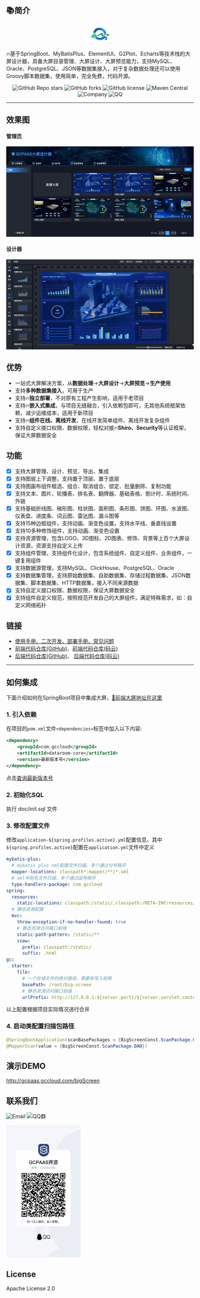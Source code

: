 ## 📚简介
<p align="center">
	<img alt="logo" width="50" src="./doc/logo.png">
</p>

🔥基于SpringBoot、MyBatisPlus、ElementUI、G2Plot、Echarts等技术栈的大屏设计器，具备大屏目录管理、大屏设计、大屏预览能力，支持MySQL、Oracle、PostgreSQL、JSON等数据集接入，对于复杂数据处理还可以使用Groovy脚本数据集，使用简单，完全免费，代码开源。

<p align="center">
    <img alt="GitHub Repo stars" src="https://img.shields.io/github/stars/gcpaas/gc-starter-bigscreen?style=social">
	<img alt="GitHub forks" src="https://img.shields.io/github/forks/gcpaas/gc-starter-bigscreen?style=social">
	<img alt="GitHub license" src="https://img.shields.io/badge/license-Apache%20License%202.0-blue.svg">
    <img alt="Maven Central" src="https://img.shields.io/maven-central/v/com.gccloud/dataroom-core">
	<img alt="Company" src="https://img.shields.io/badge/Author-科大国创云网科技有限公司-blue.svg">
  	<img alt="QQ" src="https://img.shields.io/badge/QQ-322302395-blue.svg">
</p>

-------------------------------------------------------------------------------
## 效果图

#### 管理页
<img alt="logo" src="./doc/images/home.png">

#### 设计器
<img alt="logo" src="./doc/images/design01.png">

## 优势

* 一站式大屏解决方案，从**数据处理**->**大屏设计**->**大屏预览**->**生产使用**
* 支持**多种数据集接入**，可用于生产
* 支持🔥**独立部署**，不对原有工程产生影响，适用于老项目
* 支持🔥**嵌入式集成**，与项目无缝融合，引入依赖包即可，无其他系统框架依赖，减少运维成本，适用于新项目
* 支持🔥**组件在线、离线开发**，在线开发简单组件、离线开发复杂组件
* 支持自定义接口权限、数据权限，轻松对接🔥**Shiro、Security**等认证框架，保证大屏数据安全

## 功能
- [x] 支持大屏管理、设计、预览、导出、集成
- [x] 支持图层上下调整，支持置于顶层、置于底层
- [x] 支持图画布组件框选、组合、取消组合、锁定、批量删除、复制功能
- [x] 支持文本、图片、轮播表、排名表、翻牌器、基础表格、倒计时、系统时间、外链
- [x] 支持基础折线图、梯形图、柱状图、面积图、条形图、饼图、环图、水波图、仪表盘、进度条、词云图、雷达图、漏斗图等
- [x] 支持15种边框组件，支持动画、渐变色设置，支持水平线、垂直线设置
- [x] 支持10多种修饰组件，支持动画、渐变色设置
- [x] 支持资源管理，包含LOGO、3D图标、2D图表、修饰、背景等上百个大屏设计资源，资源支持自定义上传
- [x] 支持组件管理，支持组件化设计，包含系统组件、自定义组件、业务组件，一键复用组件
- [x] 支持数据源管理，支持MySQL、ClickHouse、PostgreSQL、Oracle
- [x] 支持数据集管理，支持原始数据集、自助数据集、存储过程数据集、JSON数据集、脚本数据集、HTTP数据集，接入不同来源数据
- [x] 支持自定义接口权限、数据权限，保证大屏数据安全
- [x] 支持组件自定义规范，按照规范开发自己的大屏组件，满足特殊需求，如：自定义网络拓扑

## 链接

* [使用手册、二次开发、部署手册、常见问题](https://www.yuque.com/chuinixiongkou/bigscreen/index)
* [前端代码仓库(GitHub)](https://github.com/gcpaas/gc-starter-bigscreen-ui)、[前端代码仓库(码云)](https://gitee.com/gcpaas/gc-starter-bigscreen-ui)
* [后端代码仓库(GitHub)](https://github.com/gcpaas/gc-starter-bigscreen)、 [后端代码仓库(码云)](https://gitee.com/gcpaas/gc-starter-bigscreen)

-------------------------------------------------------------------------------

## 如何集成

下面介绍如何在SpringBoot项目中集成大屏，[📘前端大屏地址在这里](https://github.com/gcpaas/gc-starter-bigscreen-ui)

### 1. 引入依赖

在项目的`pom.xml`文件`<dependencies>`标签中加入以下内容:

```xml
<dependency>
    <groupId>com.gccloud</groupId>
    <artifactId>dataroom-core</artifactId>
    <version>最新版本号</version>
</dependency>
```

点击<a href="https://central.sonatype.com/artifact/com.gccloud/gc-starter-bigscreen-core">查询最新版本号</a>

### 2. 初始化SQL

执行 doc/init.sql 文件

### 3. 修改配置文件

修改`application-${spring.profiles.active}.yml`配置信息，其中 `${spring.profiles.active}`配置在`application.yml`文件中定义

```yaml
mybatis-plus:
  # mybatis plus xml配置文件扫描，多个通过分号隔开
  mapper-locations: classpath*:mapper/**/*.xml
  # xml中别名文件扫描，多个通过逗号隔开
  type-handlers-package: com.gccloud
spring:
  resources:
    static-locations: classpath:/static/,classpath:/META-INF/resources/,classpath:/META-INF/resources/webjars/,file:${gc.starter.file.basePath}
  # 静态资源配置
  mvc:
    throw-exception-if-no-handler-found: true
    # 静态资源访问接口前缀
    static-path-pattern: /static/**
    view:
      prefix: classpath:/static/
      suffix: .html
gc:
  starter:
    file:
      # 一个存储文件的绝对路径，需要有写入权限
      basePath: /root/big-screen
      # 静态资源访问接口前缀
      urlPrefix: http://127.0.0.1:${server.port}/${server.servlet.context-path}/static/
```

以上配置根据项目实际情况进行合并

### 4. 启动类配置扫描包路径

```java
@SpringBootApplication(scanBasePackages = {BigScreenConst.ScanPackage.COMPONENT})
@MapperScan(value = {BigScreenConst.ScanPackage.DAO})
```

## 演示DEMO

<a href="http://gcpaas.gccloud.com/bigScreen"> http://gcpaas.gccloud.com/bigScreen </a>


## 联系我们
<img alt="Email" src="https://img.shields.io/badge/Email-tech@ustcinfo.com-blue.svg">

<img alt="QQ群" src="https://img.shields.io/badge/QQ群-322302395-blue.svg">

<p>
    <img alt="logo" width="200" src="./doc/images/qq.jpeg">
</p>

## License

Apache License 2.0
